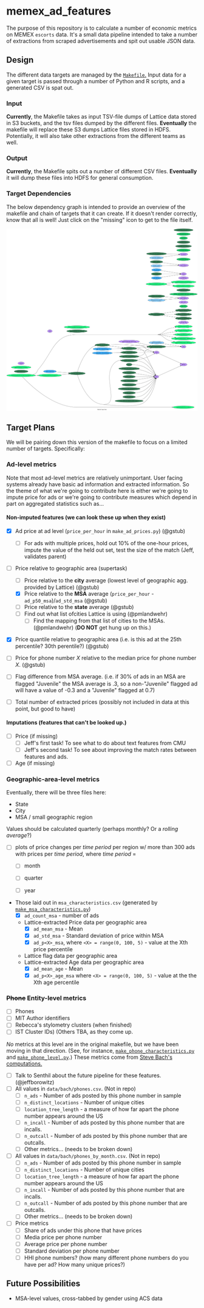 # memex_ad_features
The purpose of this repository is to calculate a number of economic metrics on MEMEX `escorts` data. It's a small data pipeline intended to take a number of extractions from scraped advertisements and spit out usable JSON data.

## Design
The different data targets are managed by the [`Makefile`.](https://github.com/giantoak/memex_ad_features/blob/master/Makefile) Input data for a given target is passed through a number of Python and R scripts, and a generated CSV is spat out.

### Input
**Currently**, the Makefile takes as input TSV-file dumps of Lattice data stored in S3 buckets, and the tsv files dumped by the different files. **Eventually** the makefile will replace these S3 dumps Lattice files stored in HDFS. Potentially, it will also take other extractions from the different teams as well.

### Output
**Currently**, the Makefile spits out a number of different CSV files. **Eventually** it will dump these files into HDFS for general consumption.

### Target Dependencies
The below dependency graph is intended to provide an overview of the makefile and chain of targets that it can create. If it doesn't render correctly, know that all is well! Just click on the "missing" icon to get to the file itself.

![Markdown Target Dependencies](https://github.com/giantoak/memex_ad_features/blob/master/makefile_graph.svg "Makefile sources and targets")

## Target Plans
We will be pairing down this version of the makefile to focus on a limited number of targets. Specifically:

### Ad-level metrics
Note that most ad-level metrics are relatively unimportant. User facing systems already have basic ad information and extracted information. So the theme of what we're going to contribute here is either we're going to impute price for ads or we're going to contribute measures which depend in part on aggregated statistics such as...
  
#### Non-imputed features (we can look these up when they exist)
* [X] Ad price at ad level (`price_per_hour` in `make_ad_prices.py`) (@gstub)
  * [ ] For ads with multiple prices, hold out 10% of the one-hour prices, impute the value of the held out set,
    test the size of the match (Jeff, validates parent)
* [ ] Price relative to geographic area (supertask)
  * [ ] Price relative to the **city** average (lowest level of geographic agg. provided by Lattice) (@gstub)
  * [X] Price relative to the **MSA** average (`price_per_hour` - `ad_p50_msa`)/`ad_std_msa` (@gstub)
  * [ ] Price relative to the **state** average (@gstub)
  * [ ] Find out what list ofcities Lattice is using (@pmlandwehr)
    * [ ] Find the mapping from that list of cities to the MSAs. (@pmlandwehr) (**DO NOT** get hung up on this.)
* [X] Price quantile relative to geographic area (i.e. is this ad at the 25th percentile?  30th perentile?) (@gstub)
* [ ] Price for phone number *X* relative to the median price for phone number *X*. (@gstub)
* [ ] Flag difference from MSA average. (i.e. if 30% of ads in an MSA are flagged "Juvenile" the MSA average is .3, so a non-"Juvenile" flagged ad will have a value of -0.3 and a "Juvenile" flagged at 0.7)
* [ ] Total number of extracted prices (possibly not included in data at this point, but good to have)

  
#### Imputations (features that can't be looked up.)
* [ ] Price (if missing)
  * [ ] Jeff's first task! To see what to do about text features from CMU
  * [ ] Jeff's second task! To see about improving the match rates between features and ads.
* [ ] Age (if missing)
    
### Geographic-area-level metrics
Eventually, there will be three files here:
* State
* City
* MSA / small geographic region

Values should be calculated quarterly (perhaps monthly? Or a *rolling average*?)
* [ ] plots of price changes per *time period* per region w/ more than 300 ads with prices per *time period*, where 
*time period* = 
  * [ ] month
  * [ ] quarter
  * [ ] year
  

* Those laid out in `msa_characteristics.csv` (generated by [`make_msa_characteristics.py`](https://github.com/giantoak/memex_ad_features/blob/2593f8a89ff70b57bba8dd4c4260c7b3df648e63/make_msa_characteristics.py))
  * [X] `ad_count_msa` - number of ads
  * Lattice-extracted Price data per geographic area
    * [X] `ad_mean_msa` - Mean
    * [X] `ad_std_msa` - Standard deviation of price within MSA
    * [X] `ad_p<X>_msa`, where `<X> = range(0, 100, 5)` - value at the Xth price percentile
  * Lattice flag data per geographic area
  <!---
    * [ ] `ad_incall_msa` - percent of ads with incall by MSA
    * [ ] `ad_outcall_msa` - percent of ads with outcall by MSA
    * [ ] `ad_<ethnicity>_msa` - percent of ads with given `<ethnicity>` (each ethnicity will have its own column)
      * [ ] (various ethnicities)
    * [ ] `ad_<flag>_msa` - percent of ads with given `<flag>` (each flag will be its own column)
      * [ ] (various flags)
   -->
  * Lattice-extracted Age data per geographic area
    * [X] `ad_mean_age` - Mean
    * [X] `ad_p<X>_age_msa` where `<X> = range(0, 100, 5)` - value at the the Xth age percentile
  
### ~~Phone~~ Entity-level metrics

* [ ] Phones
* [ ] MIT Author identifiers
* [ ] Rebecca's stylometry clusters (when finished)
* [ ] IST Cluster IDs)
(Others TBA, as they come up.

*No* metrics at this level are in the original makefile, but we have been moving in that direction. (See, for instance, [`make_phone_characteristics.py`](https://github.com/giantoak/memex_ad_features/blob/master/make_phone_characteristics.py) and [`make_phone_level.py`](https://github.com/giantoak/memex_ad_features/blob/master/make_phone_level.py).) These metrics come from [Steve Bach's computations.](https://github.com/HazyResearch/memex-analysis)
  * [ ] Talk to Senthil about the future pipeline for these features. (@jeffborowitz)
  * [ ] All values in `data/bach/phones.csv`. (Not in repo)
    * [ ] `n_ads` - Number of ads posted by this phone number in sample
    * [ ] `n_distinct_locations` - Number of unique cities
    * [ ] `location_tree_length` - a measure of how far apart the phone number appears around the US
    * [ ] `n_incall` - Number of ads posted by this phone number that are incalls.
    * [ ] `n_outcall` - Number of ads posted by this phone number that are outcalls.
    * [ ] Other metrics… (needs to be broken down)
  * [ ] All values in `data/bach/phones_by_month.csv`. (Not in repo)
    * [ ] `n_ads` - Number of ads posted by this phone number in sample
    * [ ] `n_distinct_locations` - Number of unique cities
    * [ ] `location_tree_length` - a measure of how far apart the phone number appears around the US
    * [ ] `n_incall` - Number of ads posted by this phone number that are incalls.
    * [ ] `n_outcall` - Number of ads posted by this phone number that are outcalls.
    * [ ] Other metrics… (needs to be broken down)
  * [ ] Price metrics
    * [ ] Share of ads under this phone that have prices
    * [ ] Media price per phone number
    * [ ] Average price per phone number
    * [ ] Standard deviation per phone number
    * [ ] HHI phone numbers? (how many different phone numbers do you have per ad? How many unique prices?)

## Future Possibilities
* MSA-level values, cross-tabbed by gender using ACS data
